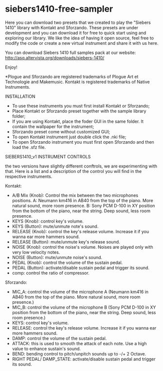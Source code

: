 # siebers1410-free-sampler
Here you can download two presets that we created to play the "Siebers 1410" library with Kontakt and Sforzando. These presets are under development and you can download it for free to quick start using and exploring our library. 
We like the idea of having it open source, feel free to modify the code or create a new virtual instrument and share it with us here.

You can download Siebers 1410 full samples pack at our website:
http://asq.altervista.org/downloads/siebers-1410/

Enjoy!



*Plogue and Sforzando are registered trademarks of Plogue Art et Technologie and Makemusic.
Kontakt is registered trademarks of Native Instruments.


INSTALLATION

- To use these instruments you must first install Kontakt or Sforzando;
- Place Kontakt or Sforzando preset together with the sample library folder;
- If you are using Kontakt, place the foder GUI in the same folder. It contain the wallpaper for the instrument;
- Sforzando preset come without customized GUI;
- To open Kontakt instrument just double click the .nki file;
- To open Sforzando instrument you must first open Sforzando and then load the .sfz file.

SIEBERS1410_v1 INSTRUMENT CONTROLS

the two versions have slightly different conftrols, we are experimenting with that. 
Here is a list and a description of the control you will find in the respective instruments.


Kontakt:

- A/B Mix (Knob): Control the mix between the two microphones positions.
              A: Neumann km416 in AB40 from the top of the piano. More natural sound, more room presence.
              B: Sony PCM D-100 in XY position from the bottom of the piano, near the string. Deep sound, less room presence.             
- KEYS (Knob): control key's volume.       
- KEYS (Button): mute/unmute note's sound.
- RELEASE (Knob): control the key's release volume. Increase it if you wanna ear more hammers sound.
- RELEASE (Button): mute/unmute key's release sound.
- NOISE (Knob): control the noise's volume. Noises are played only with very low velocity notes.
- NOISE (Button): mute/unmute noise's sound.
- PEDAL (Knob): control the volume of the sustain pedal.
- PEDAL (Button): activate/disable sustain pedal and trigger its sound.
- comp: control the ratio of compressor. 


Sforzando:

- MIC_A: control the volume of the microphone A (Neumann km416 in AB40 from the top of the piano. More natural sound, more room presence.)
- MIC_B: control the volume of the microphone B (Sony PCM D-100 in XY position from the bottom of the piano, near the string. Deep sound, less room presence.)
- KEYS: control key's volume.
- RELEASE: control the key's release volume. Increase it if you wanna ear more hammers sound.
- DAMP: control the volume of the sustain pedal.
- ATTACK: this is used to smooth the attack of each note. Use a high value to enhance sustain's sound.
- BEND: bending control to pitch/unpitch sounds up to -/+ 2 Octave.
- RIGHT PEDAL/ DAMP_STATE: activate/disable sustain pedal and trigger its sound.

